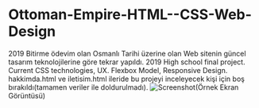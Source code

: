 # Ottoman-Empire-HTML--CSS-Web-Design
2019 Bitirme ödevim olan Osmanlı Tarihi üzerine olan Web sitenin güncel tasarım teknolojilerine göre tekrar yapıldı. 2019 High school final project. Current CSS technologies, UX. 
Flexbox Model, Responsive Design. hakkimda.html ve iletisim.html ileride bu projeyi inceleyecek kişi için boş bırakıldı(tamamen veriler ile doldurulmadı).
![Screenshot](https://user-images.githubusercontent.com/89781470/216082134-75cafdbb-7e7f-45bc-9add-86efbf299d13.png)(Örnek Ekran Görüntüsü)
